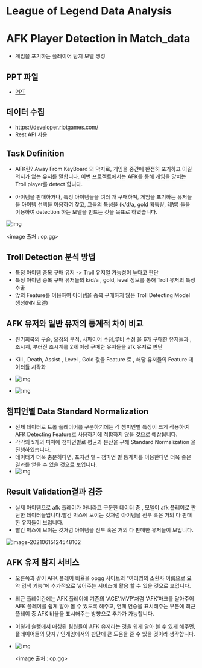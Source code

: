 # League of Legend Data Analysis

# AFK Player Detection in Match_data
- 게임을 포기하는 플레이어 탐지 모델 생성



## PPT 파일 

- [PPT](troll_player_detection.pptx)

## 데이터 수집

- https://developer.riotgames.com/
- Rest API 사용



## Task Definition

- AFK란? Away From KeyBoard 의 약자로, 게임을 중간에 완전히 포기하고 이길 의지가 없는 유저를 말합니다. 이번 프로젝트에서는 AFK를 통해 게임을 망치는 Troll player를 detect 합니다.

- 아이템을 판매하거나, 특정 아이템들을 여러 개 구매하며, 게임을 포기하는 유저들을 아이템 선택을 이용하여 찾고, 그들의 특성을 (k/d/a, gold 획득량, 레벨) 들을 이용하여 detection 하는 모델을 만드는 것을 목표로 하였습니다.

  

![img](https://lh5.googleusercontent.com/y3iK0V5iV4U-ZxxghwPnDCm_MGSlH2XG0sueLDaEEF2VN5zS0bo0nbmhNwxU8xOCUDRn67bVZUqrw441GVcXp4isJ8xSbSbLQFKM-OvZXuYr0OVWaAsPIycFLlR1qPU_3y5aAHQrLAzIDYiOiQ)

<image 출처 : op.gg>



## Troll Detection 분석 방법

- 특정 아이템 중복 구매 유저 -> Troll 유저일 가능성이 높다고 판단
- 특정 아이템 중복 구매 유저들의 k/d/a , gold, level 정보를 통해 Troll 유저의 특성 추출
- 앞의 Feature를 이용하여 아이템을 중복 구매하지 않은 Troll Detecting Model 생성(NN 모델)



## **AFK 유저와** 일반 유저의 통계적 차이 비교

- 원기회복의 구슬, 요정의 부적, 사파이어 수정,루비 수정 을 6개 구매한 유저들과 , 초시계, 부러진 초시계를 2개 이상 구매한 유저들을 afk 유저로 판단
- Kill , Death, Assist , Level , Gold 값을 Feature 로 , 해당 유저들의 Feature 데이터들 시각화
- ![img](https://lh3.googleusercontent.com/ykjxsjOK8Dvp07kW7YpQY4m5wNlit3G_PqAc9Tvrx89Dsh2O4V1NzPvWP1su_9DtiiYlxcHV2zF8M3E4wNPFBm4At5VoohGPMcaQAIeZCSgN5wJlnptWZuDci05C_bS4Cbuerw8Ol5TsI0U6wA)

- ![img](https://lh5.googleusercontent.com/RwqIJy_MlqnQ6JTMWpOeV7hEypR6GUhU2ygzE9dLdXK7rXTs7atUDpZm01EIAgCNO0TfPJ0SohICsTyTyRuhqlTMlsNwFbb_cOuOPn2XrtSPkiub8lKhF0oiyXrytMoBrAqU44zAnJf7Ga070w)



## 챔피언별 Data Standard Normalization

- 전체 데이터로 트롤 플레이어를 구분하기에는 각 챔피언별 특징이 크게 작용하여 AFK Detecting Feature로 사용하기에 적합하지 않을 것으로 예상됩니다.
- 각각의 5개의 피쳐에 챔피언별로 평균과 분산을 구해 Standard Normalization 을 진행하였습니다.
- 데이터가 더욱 충분하다면, 포지션 별 – 챔피언 별 통계치를 이용한다면 더욱 좋은 결과를 얻을 수 있을 것으로 보입니다.
- ![img](https://lh5.googleusercontent.com/TDL2fSAiNBL4C6kTiBf5MtY9XIZrGF2N30kjR3q7DoMHlaQzmw55pYnsmB2LAnTvHAlTk7UJlMoM7oNb4JbFUobTtYga2D_KwdyHwQeU3xQsmM2Xms1jEPMAxykUtB2rJq-Ea51CvMjWU_FI-w)

## Result Validation결과 검증

- 실제 아이템으로 afk 플레이가 아니라고 구분한 데이터 중 , 모델이 afk 플레이로 판단한 데이터들입니다.빨간 박스에 보이는 것처럼 아이템을 전부 혹은 거의 다 판매한 유저들이 보입니다.
- 빨간 박스에 보이는 것처럼 아이템을 전부 혹은 거의 다 판매한 유저들이 보입니다.

![image-20210615124548102](C:\Users\OPGG\AppData\Roaming\Typora\typora-user-images\image-20210615124548102.png)



## AFK 유저 탐지 서비스

- 오른쪽과 같이 AFK 플레이 비율을 opgg 사이트의 “여러명의 소환사 이름으로 요약 검색 기능”에 추가적으로 넣어주는 서비스에 활용 할 수 있을 것으로 보입니다. 

- 최근 플레이칸에는 AFK 플레이에 기존의 ‘ACE’,’MVP’처럼 ‘AFK’마크를 달아주어 AFK 플레이를 쉽게 알아 볼 수 있도록 해주고, 연패 연승을 표시해주는 부분에 최근 플레이 중 AFK 비율을 표시해주는 방향으로 추가가 가능합니다.

- 이렇게 솔랭에서 매칭된 팀원들이 AFK 유저라는 것을 쉽게 알아 볼 수 있게 해주면, 플레이어들의 닷지 / 인게임에서의 판단에 큰 도움을 줄 수 있을 것이라 생각합니다.

- ![img](https://lh6.googleusercontent.com/EM_BaDr61ItRGgcvPYQfxRp0HQzc94mqJzPEmirhwij6yND5aey1ct2R7G4ARiOXmM7vmMHT1bj7wrX9yCs7IEHr6lHthdZqL8r8yTwAltxjfyxfj8Oy8pg2mJTq8SETKkF9yg22fK3KgJrFTA)

  <image 출처 : op.gg>